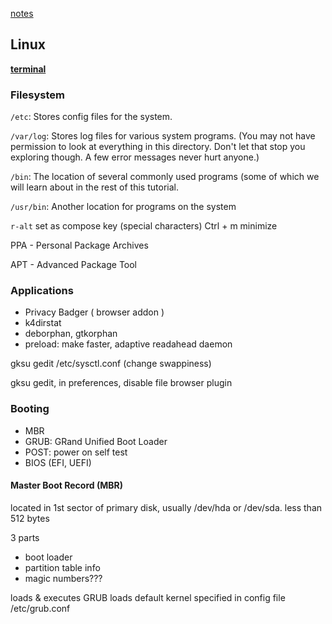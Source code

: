 [notes](notes.md)

## Linux

**[terminal](linuxTerminal.md)**

### Filesystem
`/etc`: Stores config files for the system.

`/var/log`: Stores log files for various system programs. (You may not have permission to look at everything in this directory. Don't let that stop you exploring though. A few error messages never hurt anyone.)

`/bin`: The location of several commonly used programs (some of which we will learn about in the rest of this tutorial.

`/usr/bin`: Another location for programs on the system

`r-alt` set as compose key (special characters)
Ctrl + m minimize


PPA - Personal Package Archives

APT - Advanced Package Tool


### Applications
- Privacy Badger ( browser addon )
- k4dirstat
- deborphan, gtkorphan
- preload: make faster, adaptive readahead daemon


gksu gedit /etc/sysctl.conf              (change swappiness)

gksu gedit, in preferences, disable file browser plugin

### Booting
- MBR
- GRUB: GRand Unified Boot Loader
- POST: power on self test
- BIOS (EFI, UEFI)

#### Master Boot Record (MBR)
located in 1st sector of primary disk, usually /dev/hda or /dev/sda.
less than 512 bytes

3 parts
- boot loader
- partition table info
- magic numbers???

loads & executes GRUB
loads default kernel specified in config file /etc/grub.conf
